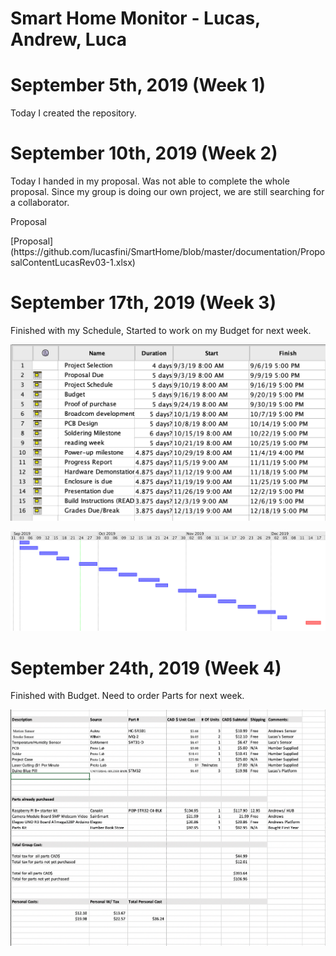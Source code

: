 

 <h1> Smart Home Monitor - Lucas, Andrew, Luca </h1>




<h1 id="september-5th-week-1">September 5th, 2019 (Week 1)</h1>

<p> Today I created the repository.</p>

<h1 id="september-10th-week-2">September 10th, 2019 (Week 2)</h1>

<p> Today I handed in my proposal. Was not able to complete the whole proposal. Since my group is doing our own project, we are still searching for a collaborator. </p>
<p> Proposal </p>
[Proposal](https://github.com/lucasfini/SmartHome/blob/master/documentation/ProposalContentLucasRev03-1.xlsx)

<h1 id="september-17th-week-3">September 17th, 2019 (Week 3)</h1>

<p> Finished with my Schedule, Started to work on my Budget for next week. <p>

![Image of Schedule](https://github.com/lucasfini/SmartHome/blob/master/images/ScheduleW.png)

![Image of Schedule](https://github.com/lucasfini/SmartHome/blob/master/images/ScheduleI.png)

<h1 id="september-24th-week-4">September 24th, 2019 (Week 4)</h1>
<p> Finished with Budget. Need to order Parts for next week. <p>
  
  ![Image of Budget](https://github.com/lucasfini/SmartHome/blob/master/images/Budget2019.png)

